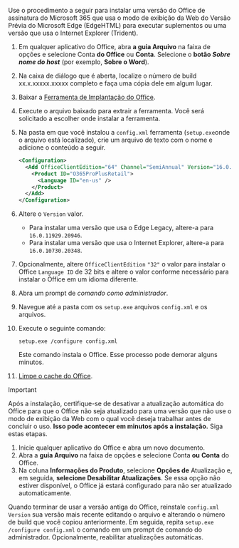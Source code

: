 Use o procedimento a seguir para instalar uma versão do Office de assinatura do Microsoft 365 que usa o modo de exibição da Web do Versão Prévia do Microsoft Edge (EdgeHTML) para executar suplementos ou uma versão que usa o Internet Explorer (Trident).

1. Em qualquer aplicativo do Office, abra **a guia Arquivo** na faixa de opções e selecione Conta **do Office** ou **Conta**. Selecione o **botão _Sobre nome do host_** (por exemplo, **Sobre o Word**).
1. Na caixa de diálogo que é aberta, localize o número de build xx.x.xxxxx.xxxxx completo e faça uma cópia dele em algum lugar.
1. Baixar a [Ferramenta de Implantação do Office](https://www.microsoft.com/download/details.aspx?id=49117).
1. Execute o arquivo baixado para extrair a ferramenta. Você será solicitado a escolher onde instalar a ferramenta.
1. Na pasta em que você instalou a `config.xml` ferramenta (`setup.exe`onde o arquivo está localizado), crie um arquivo de texto com o nome e adicione o conteúdo a seguir.

    ```xml
    <Configuration>
      <Add OfficeClientEdition="64" Channel="SemiAnnual" Version="16.0.xxxxx.xxxxx">
        <Product ID="O365ProPlusRetail">
          <Language ID="en-us" />
        </Product>
      </Add>
    </Configuration>
    ```

1. Altere o `Version` valor.

    - Para instalar uma versão que usa o Edge Legacy, altere-a para `16.0.11929.20946`.
    - Para instalar uma versão que usa o Internet Explorer, altere-a para `16.0.10730.20348`.

1. Opcionalmente, altere `OfficeClientEdition` `"32"` o valor para instalar o Office `Language ID` de 32 bits e altere o valor conforme necessário para instalar o Office em um idioma diferente.
1. Abra um prompt de *comando como administrador*.
1. Navegue até a pasta com os `setup.exe` arquivos `config.xml` e os arquivos.
1. Execute o seguinte comando:

    ```command&nbsp;line
    setup.exe /configure config.xml
    ```

    Este comando instala o Office. Esse processo pode demorar alguns minutos.

1. [Limpe o cache do Office](../testing/clear-cache.md).

> [!IMPORTANT]
> Após a instalação, certifique-se de desativar a atualização automática do Office para que o Office não seja atualizado para uma versão que não use o modo de exibição da Web com o qual você deseja trabalhar antes de concluir o uso. **Isso pode acontecer em minutos após a instalação.** Siga estas etapas.
>
> 1. Inicie qualquer aplicativo do Office e abra um novo documento.
> 1. Abra a **guia Arquivo** na faixa de opções e selecione Conta **ou** **Conta** do Office.
> 1. Na coluna **Informações do Produto**, selecione **Opções de** Atualização e, em seguida, **selecione Desabilitar Atualizações**. Se essa opção não estiver disponível, o Office já estará configurado para não ser atualizado automaticamente.

Quando terminar de usar a versão antiga do Office, reinstale `config.xml` `Version` sua versão mais recente editando o arquivo e alterando o número de build que você copiou anteriormente. Em seguida, repita `setup.exe /configure config.xml` o comando em um prompt de comando do administrador. Opcionalmente, reabilitar atualizações automáticas.
